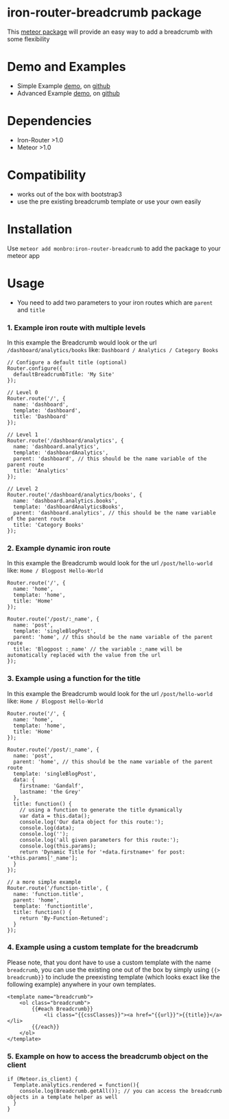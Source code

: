 iron-router-breadcrumb package
==============================

This [meteor package](http://atmospherejs.com/monbro/iron-router-breadcrumb) will provide an easy way to add a breadcrumb with some flexibility

# Demo and Examples

* Simple Example [demo](http://meteor-breadcrumb-plugin-simple-example.meteor.com), on [github](https://github.com/monbro/meteor-breadcrumb-plugin/tree/master/examples/simple)
* Advanced Example [demo](http://meteor-breadcrumb-plugin-advanced-example.meteor.com), on [github](https://github.com/monbro/meteor-breadcrumb-plugin/tree/master/examples/advanced)

# Dependencies

* Iron-Router >1.0
* Meteor >1.0

# Compatibility

* works out of the box with bootstrap3
* use the pre existing breadcrumb template or use your own easily

# Installation

Use `meteor add monbro:iron-router-breadcrumb` to add the package to your meteor app

# Usage

* You need to add two parameters to your iron routes which are `parent` and `title`

### 1. Example iron route with multiple levels

In this example the Breadcrumb would look or the url `/dashboard/analytics/books` like: `Dashboard / Analytics / Category Books`

```
// Configure a default title (optional)
Router.configure({
  defaultBreadcrumbTitle: 'My Site'
});

// Level 0
Router.route('/', {
  name: 'dashboard',
  template: 'dashboard',
  title: 'Dashboard'
});

// Level 1
Router.route('/dashboard/analytics', {
  name: 'dashboard.analytics',
  template: 'dashboardAnalytics',
  parent: 'dashboard', // this should be the name variable of the parent route
  title: 'Analytics'
});

// Level 2
Router.route('/dashboard/analytics/books', {
  name: 'dashboard.analytics.books',
  template: 'dashboardAnalyticsBooks',
  parent: 'dashboard.analytics', // this should be the name variable of the parent route
  title: 'Category Books'
});
```

### 2. Example dynamic iron route

In this example the Breadcrumb would look for the url `/post/hello-world` like: `Home / Blogpost Hello-World`

```
Router.route('/', {
  name: 'home',
  template: 'home',
  title: 'Home'
});

Router.route('/post/:_name', {
  name: 'post',
  template: 'singleBlogPost',
  parent: 'home', // this should be the name variable of the parent route
  title: 'Blogpost :_name' // the variable :_name will be automatically replaced with the value from the url
});
```

### 3. Example using a function for the title

In this example the Breadcrumb would look for the url `/post/hello-world` like: `Home / Blogpost Hello-World`

```
Router.route('/', {
  name: 'home',
  template: 'home',
  title: 'Home'
});

Router.route('/post/:_name', {
  name: 'post',
  parent: 'home', // this should be the name variable of the parent route
  template: 'singleBlogPost',
  data: {
    firstname: 'Gandalf',
    lastname: 'the Grey'
  },
  title: function() {
    // using a function to generate the title dynamically
    var data = this.data();
    console.log('Our data object for this route:');
    console.log(data);
    console.log('');
    console.log('all given parameters for this route:');
    console.log(this.params);
    return 'Dynamic Title for '+data.firstname+' for post: '+this.params['_name'];
  }
});

// a more simple example
Router.route('/function-title', {
  name: 'function.title',
  parent: 'home',
  template: 'functiontitle',
  title: function() {
    return 'By-Function-Retuned';
  }
});
```

### 4. Example using a custom template for the breadcrumb

Please note, that you dont have to use a custom template with the name `breadcrumb`, you can use the existing one out of the box by simply using `{{> breadcrumb}}` to include the preexisting template (which looks exact like the following example) anywhere in your own templates.

```
<template name="breadcrumb">
    <ol class="breadcrumb">
        {{#each Breadcrumb}}
            <li class="{{cssClasses}}"><a href="{{url}}">{{title}}</a></li>
        {{/each}}
    </ol>
</template>
```

### 5. Example on how to access the breadcrumb object on the client

```
if (Meteor.is_client) {
  Template.analytics.rendered = function(){
    console.log(Breadcrumb.getAll()); // you can access the breadcrumb objects in a template helper as well
  }
}
```
